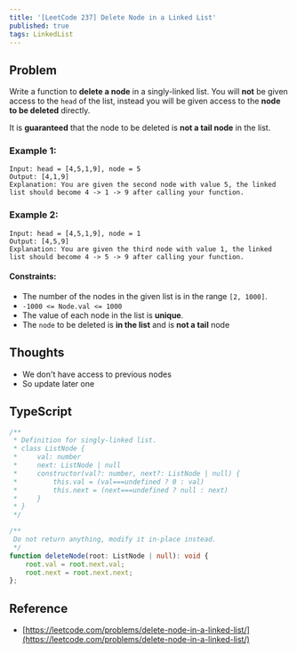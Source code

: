 ```yaml
---
title: '[LeetCode 237] Delete Node in a Linked List'
published: true
tags: LinkedList
---
```


## Problem

Write a function to **delete a node** in a singly-linked list. You will **not** be
given access to the `head` of the list, instead you will be given access to the
**node to be deleted** directly.

It is **guaranteed** that the node to be deleted is **not a tail node** in the list.

### Example 1:

```
Input: head = [4,5,1,9], node = 5
Output: [4,1,9]
Explanation: You are given the second node with value 5, the linked list should become 4 -> 1 -> 9 after calling your function.
```

### Example 2:

```
Input: head = [4,5,1,9], node = 1
Output: [4,5,9]
Explanation: You are given the third node with value 1, the linked list should become 4 -> 5 -> 9 after calling your function.
```
 
#### Constraints:

- The number of the nodes in the given list is in the range `[2, 1000]`.
- `-1000 <= Node.val <= 1000`
- The value of each node in the list is **unique**.
- The `node` to be deleted is **in the list** and is **not a tail** node

## Thoughts

- We don't have access to previous nodes
- So update later one

## TypeScript

```typescript
/**
 * Definition for singly-linked list.
 * class ListNode {
 *     val: number
 *     next: ListNode | null
 *     constructor(val?: number, next?: ListNode | null) {
 *         this.val = (val===undefined ? 0 : val)
 *         this.next = (next===undefined ? null : next)
 *     }
 * }
 */

/**
 Do not return anything, modify it in-place instead.
 */
function deleteNode(root: ListNode | null): void {
    root.val = root.next.val;
    root.next = root.next.next;
};
```

## Reference

- [https://leetcode.com/problems/delete-node-in-a-linked-list/](https://leetcode.com/problems/delete-node-in-a-linked-list/)